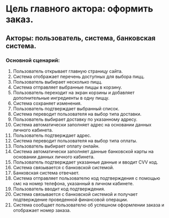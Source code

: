 # Цель главного актора: оформить заказ.

## Акторы: пользователь, система, банковская система.

### Основной сценарий:

1. Пользователь открывает главную страницу сайта.
2. Система отображает перечень доступных для выбора пицц.
3. Пользователь выбирает несколько пицц.
4. Система отправляет выбранные пиццы в корзину.
5. Пользователь переходит на экран корзины и добавляет дополнительные ингредиенты в одну пиццу.
6. Система сохраняет изменения.
7. Пользователь подтверждает выбранный список.
8. Система переводит пользователя на выбор типа доставки.
9. Пользователь выбирает доставку по указанному адресу.
10. Система автоматически заполняет адрес на основании данных личного кабинета.
11. Пользователь подтверждает адрес.
12. Система переводит пользователя на выбор типа оплаты.
13. Пользователь выбирает оплату онлайн.
14. Система автоматически заполняет данные банковской карты на основании данных личного кабинета.
15. Пользователь подтверждает указанные данные и вводит CVV код.
16. Система связывается с банковской системой.
17. Банковская система отвечает.
18. Система отправляет пользователю код подтверждения с помощью смс на номер телефона, указанный в личном кабинете.
19. Пользователь вводит код подтверждения.
20. Система связывается с банковской системой и получает подтверждение проведенной финансовой операции.
21. Система сообщает пользователю об успешном оформлении заказа и отображает номер заказа.


